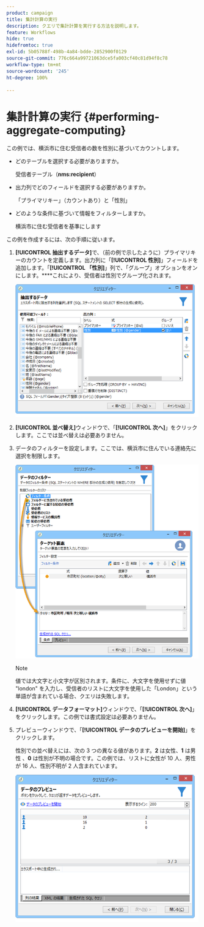 ```yaml
---
product: campaign
title: 集計計算の実行
description: クエリで集計計算を実行する方法を説明します。
feature: Workflows
hide: true
hidefromtoc: true
exl-id: 5b05788f-498b-4a84-bdde-2852900f0129
source-git-commit: 776c664a99721063dce5fa003cf40c81d94f8c78
workflow-type: tm+mt
source-wordcount: '245'
ht-degree: 100%

---
```


# 集計計算の実行 {#performing-aggregate-computing}



この例では、横浜市に住む受信者の数を性別に基づいてカウントします。

* どのテーブルを選択する必要がありますか。

  受信者テーブル（**nms:recipient**）

* 出力列でどのフィールドを選択する必要がありますか。

  「プライマリキー」（カウントあり）と「性別」

* どのような条件に基づいて情報をフィルターしますか。

  横浜市に住む受信者を基準にします

この例を作成するには、次の手順に従います。

1. **[!UICONTROL 抽出するデータ]**&#x200B;で、（前の例で示したように）プライマリキーのカウントを定義します。出力列に「**[!UICONTROL 性別]**」フィールドを追加します。「**[!UICONTROL 「性別]**」列で、「グループ」オプションをオンにします。****&#x200B;これにより、受信者は性別でグループ化されます。

   ![](assets/query_editor_nveau_27.png)

1. **[!UICONTROL 並べ替え]**&#x200B;ウィンドウで、「**[!UICONTROL 次へ]**」をクリックします。ここでは並べ替えは必要ありません。
1. データのフィルターを設定します。ここでは、横浜市に住んでいる連絡先に選択を制限します。

   ![](assets/query_editor_22.png)

   >[!NOTE]
   >
   >値では大文字と小文字が区別されます。条件に、大文字を使用せずに値 &quot;london&quot; を入力し、受信者のリストに大文字を使用した「London」という単語が含まれている場合、クエリは失敗します。

1. **[!UICONTROL データフォーマット]**&#x200B;ウィンドウで、「**[!UICONTROL 次へ]**」をクリックします。この例では書式設定は必要ありません。
1. プレビューウィンドウで、「**[!UICONTROL データのプレビューを開始]**」をクリックします。

   性別での並べ替えには、次の 3 つの異なる値があります。**2** は女性、**1** は男性 、**0** は性別が不明の場合です。この例では、リストに女性が 10 人、男性が 16 人、性別不明が 2 人含まれています。

   ![](assets/query_editor_agregat_04.png)
